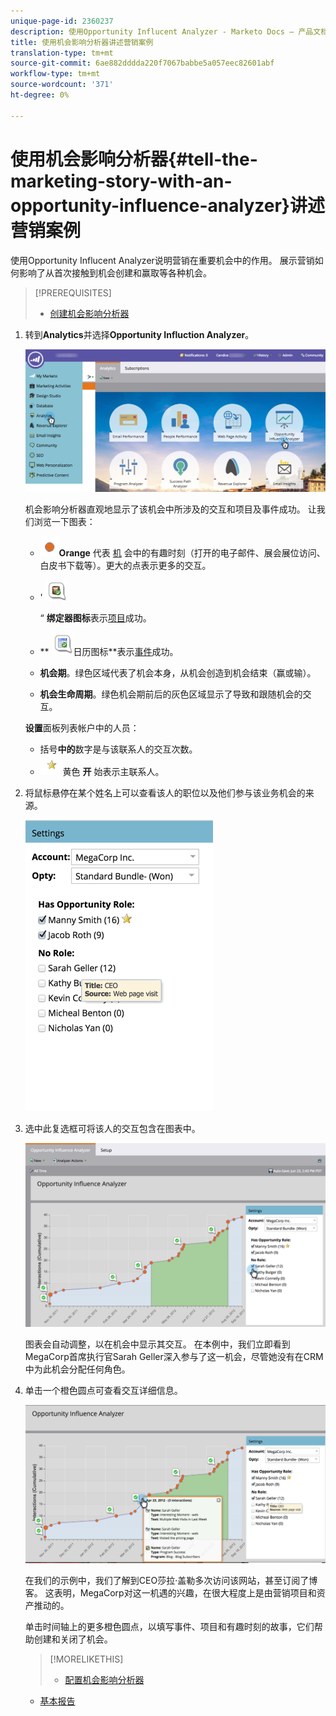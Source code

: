 ```yaml
---
unique-page-id: 2360237
description: 使用Opportunity Influcent Analyzer - Marketo Docs — 产品文档讲述营销案例
title: 使用机会影响分析器讲述营销案例
translation-type: tm+mt
source-git-commit: 6ae882dddda220f7067babbe5a057eec82601abf
workflow-type: tm+mt
source-wordcount: '371'
ht-degree: 0%

---
```



# 使用机会影响分析器{#tell-the-marketing-story-with-an-opportunity-influence-analyzer}讲述营销案例

使用Opportunity Influcent Analyzer说明营销在重要机会中的作用。 展示营销如何影响了从首次接触到机会创建和赢取等各种机会。

>[!PREREQUISITES]
>
>* [创建机会影响分析器](create-an-opportunity-influence-analyzer.md)

>



1. 转到&#x200B;**Analytics**&#x200B;并选择&#x200B;**Opportunity Influction Analyzer**。

   ![](assets/analytics-opportunityhand.png)

   机会影响分析器直观地显示了该机会中所涉及的交互和项目及事件成功。 让我们浏览一下图表：

   * ![—](assets/image2014-10-3-13-3a43-3a21.png)**Orange** 代表 [机](https://community.marketo.com/MarketoArticle?id=kA050000000LA1oCAG) 会中的有趣时刻（打开的电子邮件、展会展位访问、白皮书下载等）。更大的点表示更多的交互。

   * &#39; ![—](assets/image2014-10-3-13-3a44-3a9.png)

      “ **绑定器图标**&#x200B;表示[项目](https://community.marketo.com/MarketoDeepDive?id=kA5500000008QO6CAM)成功。

   * ** ![—](assets/image2014-10-3-13-3a44-3a40.png)日历图标**表示[事件](https://community.marketo.com/MarketoDeepDive?id=kA5500000008QNwCAM)成功。

   * **机会期**。绿色区域代表了机会本身，从机会创造到机会结束（赢或输）。
   * **机会生命周期**。绿色机会期前后的灰色区域显示了导致和跟随机会的交互。

   **设置**&#x200B;面板列表帐户中的人员：

   * 括号&#x200B;**中的**&#x200B;数字是与该联系人的交互次数。
   * ![-](assets/image2014-10-3-13-3a45-3a9.png)黄色 **开** 始表示主联系人。


1. 将鼠标悬停在某个姓名上可以查看该人的职位以及他们参与该业务机会的来源。

   ![](assets/image2015-6-23-14-3a43-3a1.png)

1. 选中此复选框可将该人的交互包含在图表中。

   ![](assets/image2015-6-23-14-3a43-3a35.png)

   图表会自动调整，以在机会中显示其交互。 在本例中，我们立即看到MegaCorp首席执行官Sarah Geller深入参与了这一机会，尽管她没有在CRM中为此机会分配任何角色。

1. 单击一个橙色圆点可查看交互详细信息。

   ![](assets/image2015-6-23-14-3a44-3a15.png)

   在我们的示例中，我们了解到CEO莎拉·盖勒多次访问该网站，甚至订阅了博客。 这表明，MegaCorp对这一机遇的兴趣，在很大程度上是由营销项目和资产推动的。

   单击时间轴上的更多橙色圆点，以填写事件、项目和有趣时刻的故事，它们帮助创建和关闭了机会。

   >[!MORELIKETHIS]
   >
   >
   >
   >    
   >    
   >    * [配置机会影响分析器](configure-an-opportunity-influence-analyzer.md)
      >    
      >    
      >
      >
      >    
      >    
      >    





   * [基本报告](https://docs.marketo.com/display/docs/basic+reporting)


